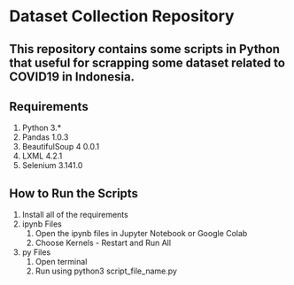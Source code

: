 # Dataset Collection Repository

## This repository contains some scripts in Python that useful for scrapping some dataset related to COVID19 in Indonesia.

## Requirements
1. Python 3.*
2. Pandas 1.0.3
3. BeautifulSoup 4 0.0.1
4. LXML 4.2.1
5. Selenium 3.141.0 

## How to Run the Scripts
1. Install all of the requirements
2. ipynb Files
   1. Open the ipynb files in Jupyter Notebook or Google Colab
   2. Choose Kernels - Restart and Run All
3. py Files
   1. Open terminal 
   2. Run using python3 script_file_name.py
